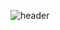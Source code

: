 
![header](https://capsule-render.vercel.app/api?type=waving&color=F6548&height=250&section=header&text=Jaeseok%20Choi&fontSize=90&animation=fadeIn&fontAlignY=38&desc=%20&descAlignY=62&descAlign=62)

